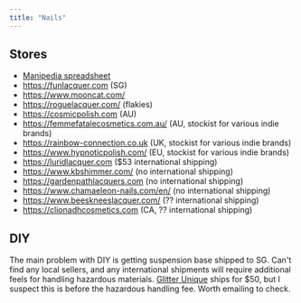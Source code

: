 ```yaml
---
title: "Nails"
---
```


## Stores

- [Manipedia spreadsheet](https://docs.google.com/spreadsheets/d/1n-xVwhHyuQd29e-Wjq_JwsPG5kiSC5_LcdXFHFYbljI/edit?gid=1503374535#gid=1503374535)
- https://funlacquer.com (SG)
- https://www.mooncat.com/
- https://roguelacquer.com/ (flakies)
- https://cosmicpolish.com (AU)
- https://femmefatalecosmetics.com.au/ (AU, stockist for various indie brands)
- https://rainbow-connection.co.uk (UK, stockist for various indie brands)
- https://www.hypnoticpolish.com/ (EU, stockist for various indie brands)
- https://luridlacquer.com ($53 international shipping)
- https://www.kbshimmer.com/ (no international shipping)
- https://gardenpathlacquers.com (no international shipping)
- https://www.chamaeleon-nails.com/en/ (no international shipping)
- https://www.beeskneeslacquer.com/ (?? international shipping)
- https://clionadhcosmetics.com (CA, ?? international shipping)

## DIY

The main problem with DIY is getting suspension base shipped to SG. Can't find any local sellers, and any international shipments will require additional feels for handling hazardous materials. [Glitter Unique](https://www.glitterunique.com/) ships for $50, but I suspect this is before the hazardous handling fee. Worth emailing to check.
